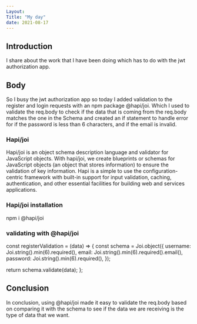 ```yaml
---
Layout:
Title: "My day"
date: 2021-08-17
---
```


## Introduction

I share about the work that I have been doing which has to do with the jwt authorization app.

## Body

So I busy the jwt authorization app so today I added validation to the register and login requests with an npm package @hapi/joi. Which I used to validate the req.body to check if the data that is coming from the req.body matches the one in the Schema and created an if statement to handle error for if the password is less than 6 characters, and if the email is invalid.

### Hapi/joi

Hapi/joi is an object schema description language and validator for JavaScript objects. With hapi/joi, we create blueprints or schemas for JavaScript objects (an object that stores information) to ensure the validation of key information.
Hapi is a simple to use the configuration-centric framework with built-in support for input validation, caching, authentication, and other essential facilities for building web and services applications.

### Hapi/joi installation

npm i @hapi/joi

### validating with @hapi/joi

const registerValidation = (data) => {
const schema = Joi.object({
username: Joi.string().min(6).required(),
email: Joi.string().min(6).required().email(),
password: Joi.string().min(6).required(),
});

return schema.validate(data);
};

## Conclusion

In conclusion, using @hapi/joi made it easy to validate the req.body
based on comparing it with the schema to see if the data we are receiving is the type of data that we want.
